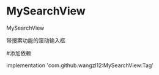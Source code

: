 # MySearchView
MySearchView

带搜索功能的滚动输入框

#添加依赖

implementation 'com.github.wangzl12:MySearchView:Tag'
